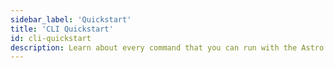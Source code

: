 ```yaml
---
sidebar_label: 'Quickstart'
title: 'CLI Quickstart'
id: cli-quickstart
description: Learn about every command that you can run with the Astro CLI.
---
```

